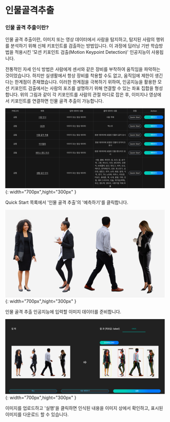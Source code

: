 # **인물골격추출**

### 인물 골격 추출이란?

인물 골격 추출이란, 이미지 또는 영상 데이터에서 사람을 탐지하고, 탐지된 사람의 행위를 분석하기 위해 신체 키포인트를 검출하는 방법입니다. 이 과정에 딥러닝 기반 학습방법을 적용시킨 '모션 키포인트 검출(Motion Keypoint Detection)' 인공지능이 사용됩니다.

전통적인 자세 인식 방법은 사람에게 센서와 같은 장비를 부착하여 움직임을 파악하는 것이었습니다. 하지만 실생활에서 항상 장비를 착용할 수도 없고, 움직임에 제한이 생긴다는 한계점이 존재했습니다. 이러한 한계점을 극복하기 위하여, 인공지능을 활용한 모션 키포인트 검출에서는 사람의 포즈를 설명하기 위해 연결할 수 있는 좌표 집합을 형성합니다. 위의 그림과 같이 각 키포인트를 사람의 관절 마디로 잡은 후, 이미지나 영상에서 키포인트를 연결하면 인물 골격 추출이 가능합니다.

![이미지이름](./image/aimarket/keypoint1.png){: width="700px",hight="300px" }  

Quick Start 목록에서 '인물 골격 추출'의 '예측하기'를 클릭합니다.

![이미지이름](./image/aimarket/keypoint2.png){: width="700px",hight="300px" }  

인물 골격 추출 인공지능에 입력할 이미지 데이터를 준비합니다.

![이미지이름](./image/aimarket/keypoint3.png){: width="700px",hight="300px" }  

이미지를 업로드하고 '실행'을 클릭하면 인식된 내용을 이미지 상에서 확인하고, 표시된 이미지를 다운로드 할 수 있습니다.

